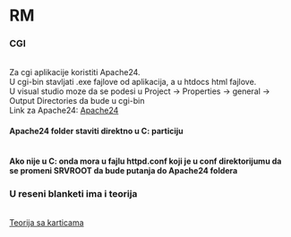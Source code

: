 # RM

<h3>CGI</h3><br>
Za cgi aplikacije koristiti Apache24.<br> U cgi-bin stavljati .exe fajlove od aplikacija, a u htdocs html fajlove.<br>
U visual studio moze da se podesi u Project -> Properties -> general -> Output Directories da bude u cgi-bin<br>
Link za Apache24: <a href="https://www.apachelounge.com/download/">Apache24</a><br>
<h4>Apache24 folder staviti direktno u C: particiju<h4><br>
Ako nije u C: onda mora u fajlu <bold>httpd.conf</bold> koji je u <bold>conf</bold> direktorijumu da se promeni <bold>SRVROOT</bold> da bude putanja do Apache24 foldera

<h3>U reseni blanketi ima i teorija</h3><br>
<a href="https://www.brainscape.com/flashcards/drugi-kolokvijum-10985540/packs/19561856">Teorija sa karticama</a>


